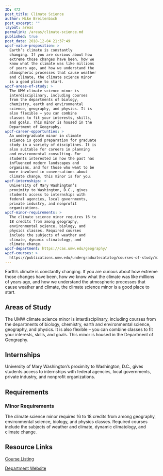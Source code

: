```yaml
---
ID: 472
post_title: Climate Science
author: Mike Breitenbach
post_excerpt: ""
layout: areas
permalink: /areas/climate-science.md
published: true
post_date: 2018-12-04 21:37:49
wpcf-value-proposition: >
  Earth’s climate is constantly
  changing. If you are curious about how
  extreme those changes have been, how we
  know what the climate was like millions
  of years ago, and how we understand the
  atmospheric processes that cause weather
  and climate, the climate science minor
  is a good place to start.
wpcf-areas-of-study: >
  The UMW climate science minor is
  interdisciplinary, including courses
  from the departments of biology,
  chemistry, earth and environmental
  science, geography, and physics. It is
  also flexible – you can combine
  classes to fit your interests, skills,
  and goals. This minor is housed in the
  Department of Geography.
wpcf-career-opportunties: >
  An undergraduate minor in climate
  science is good preparation for graduate
  study in a variety of disciplines. It is
  also suitable for careers in planning
  and environmental consulting. For
  students interested in how the past has
  influenced modern landscapes and
  organisms, and for those who want to be
  more involved in conversations about
  climate change, this minor is for you.
wpcf-internships: >
  University of Mary Washington’s
  proximity to Washington, D.C., gives
  students access to internships with
  federal agencies, local governments,
  private industry, and nonprofit
  organizations.
wpcf-minor-requirements: >
  The climate science minor requires 16 to
  18 credits from among geography,
  environmental science, biology, and
  physics classes. Required courses
  include the subjects of weather and
  climate, dynamic climatology, and
  climate change.
wpcf-department: https://cas.umw.edu/geography/
wpcf-courses: >
  https://publications.umw.edu/undergraduatecatalog/courses-of-study/minors/climate-science-minor/
---
```


<!-- Types Custom Fields: -->

<!-- value-proposition -->
Earth’s climate is constantly changing. If you are curious about how extreme those changes have been, how we know what the climate was like millions of years ago, and how we understand the atmospheric processes that cause weather and climate, the climate science minor is a good place to start.
<!-- End value-proposition -->

<!-- areas-of-study -->
## Areas of Study
The UMW climate science minor is interdisciplinary, including courses from the departments of biology, chemistry, earth and environmental science, geography, and physics. It is also flexible – you can combine classes to fit your interests, skills, and goals. This minor is housed in the Department of Geography.
<!-- End areas-of-study -->

<!-- internships -->
## Internships
University of Mary Washington’s proximity to Washington, D.C., gives students access to internships with federal agencies, local governments, private industry, and nonprofit organizations.
<!-- End internships -->

<!-- requirements -->
## Requirements

<!-- minor-requirements -->
### Minor Requirements
The climate science minor requires 16 to 18 credits from among geography, environmental science, biology, and physics classes. Required courses include the subjects of weather and climate, dynamic climatology, and climate change.
<!-- End minor-requirements -->

<!-- End requirements -->

<!-- resource-links -->
## Resource Links

<!-- courses -->
[Course Listing](https://publications.umw.edu/undergraduatecatalog/courses-of-study/minors/climate-science-minor/)

<!-- End courses -->


<!-- department -->
[Department Website](https://cas.umw.edu/geography/)

<!-- End department -->

<!-- End resource-links -->

<!-- End Types Custom Fields -->